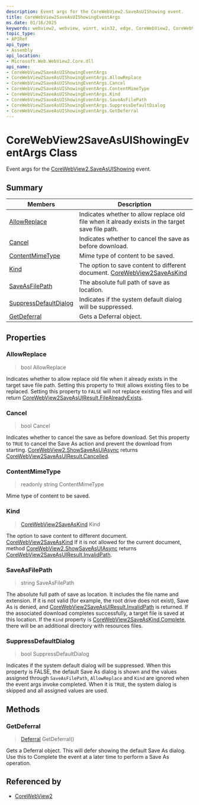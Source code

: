 ```yaml
---
description: Event args for the CoreWebView2.SaveAsUIShowing event.
title: CoreWebView2SaveAsUIShowingEventArgs
ms.date: 01/16/2025
keywords: webview2, webview, winrt, win32, edge, CoreWebView2, CoreWebView2Controller, browser control, edge html, CoreWebView2SaveAsUIShowingEventArgs
topic_type:
- APIRef
api_type:
- Assembly
api_location:
- Microsoft.Web.WebView2.Core.dll
api_name:
- CoreWebView2SaveAsUIShowingEventArgs
- CoreWebView2SaveAsUIShowingEventArgs.AllowReplace
- CoreWebView2SaveAsUIShowingEventArgs.Cancel
- CoreWebView2SaveAsUIShowingEventArgs.ContentMimeType
- CoreWebView2SaveAsUIShowingEventArgs.Kind
- CoreWebView2SaveAsUIShowingEventArgs.SaveAsFilePath
- CoreWebView2SaveAsUIShowingEventArgs.SuppressDefaultDialog
- CoreWebView2SaveAsUIShowingEventArgs.GetDeferral
---
```


# CoreWebView2SaveAsUIShowingEventArgs Class



Event args for the [CoreWebView2.SaveAsUIShowing](corewebview2.md#saveasuishowing) event.

## Summary

Members|Description
--|--
[AllowReplace](#allowreplace) | Indicates whether to allow replace old file when it already exists in the target save file path.
[Cancel](#cancel) | Indicates whether to cancel the save as before download.
[ContentMimeType](#contentmimetype) | Mime type of content to be saved.
[Kind](#kind) | The option to save content to different document. [CoreWebView2SaveAsKind](corewebview2saveaskind.md)
[SaveAsFilePath](#saveasfilepath) | The absolute full path of save as location.
[SuppressDefaultDialog](#suppressdefaultdialog) | Indicates if the system default dialog will be suppressed.
[GetDeferral](#getdeferral) | Gets a Deferral object.

## Properties

### AllowReplace

>  bool AllowReplace

Indicates whether to allow replace old file when it already exists in the target save file path.
Setting this property to `TRUE` allows existing files to be replaced. Setting this property to `FALSE` will not replace existing files and will return [CoreWebView2SaveAsUIResult.FileAlreadyExists](corewebview2saveasuiresult.md#filealreadyexists).

### Cancel

>  bool Cancel

Indicates whether to cancel the save as before download.
Set this property to `TRUE` to cancel the Save As action and prevent the download from starting. [CoreWebView2.ShowSaveAsUIAsync](corewebview2.md#showsaveasuiasync) returns [CoreWebView2SaveAsUIResult.Cancelled](corewebview2saveasuiresult.md#cancelled).

### ContentMimeType

> readonly  string ContentMimeType

Mime type of content to be saved.

### Kind

>  [CoreWebView2SaveAsKind](corewebview2saveaskind.md) Kind

The option to save content to different document. [CoreWebView2SaveAsKind](corewebview2saveaskind.md)
If it is not allowed for the current document, method [CoreWebView2.ShowSaveAsUIAsync](corewebview2.md#showsaveasuiasync) returns [CoreWebView2SaveAsUIResult.InvalidPath](corewebview2saveasuiresult.md#invalidpath).

### SaveAsFilePath

>  string SaveAsFilePath

The absolute full path of save as location.
It includes the file name and extension. If it is not valid (for example, the root drive does not exist), Save As is denied, and [CoreWebView2SaveAsUIResult.InvalidPath](corewebview2saveasuiresult.md#invalidpath) is returned. If the associated download completes successfully, a target file is saved at this location. If the `Kind` property is [CoreWebView2SaveAsKind.Complete](corewebview2saveaskind.md#complete), there will be an additional directory with resources files.

### SuppressDefaultDialog

>  bool SuppressDefaultDialog

Indicates if the system default dialog will be suppressed.
When this property is FALSE, the default Save As dialog is shown and the values assigned through `SaveAsFilePath`, `AllowReplace` and `Kind` are ignored when the event args invoke completed. When it is `TRUE`, the system dialog is skipped and all assigned values are used.



## Methods

### GetDeferral

> [Deferral](/uwp/api/Windows.Foundation.Deferral) GetDeferral()

Gets a Deferral object.
This will defer showing the default Save As dialog. Use this to Complete the event at a later time to perform a Save As operation.







## Referenced by

- [CoreWebView2](corewebview2.md)
